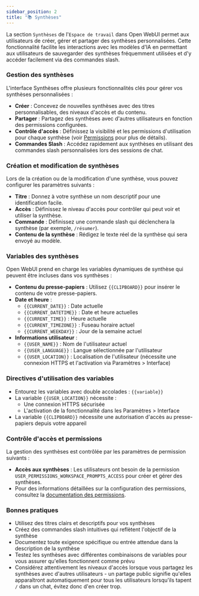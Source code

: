 ```yaml
---
sidebar_position: 2
title: "📚 Synthèses"
---
```


La section `Synthèses` de l'`Espace de travail` dans Open WebUI permet aux utilisateurs de créer, gérer et partager des synthèses personnalisées. Cette fonctionnalité facilite les interactions avec les modèles d'IA en permettant aux utilisateurs de sauvegarder des synthèses fréquemment utilisées et d'y accéder facilement via des commandes slash.

### Gestion des synthèses

L'interface Synthèses offre plusieurs fonctionnalités clés pour gérer vos synthèses personnalisées :

* **Créer** : Concevez de nouvelles synthèses avec des titres personnalisables, des niveaux d'accès et du contenu.
* **Partager** : Partagez des synthèses avec d'autres utilisateurs en fonction des permissions configurées.
* **Contrôle d'accès** : Définissez la visibilité et les permissions d'utilisation pour chaque synthèse (voir [Permissions](./permissions.md) pour plus de détails).
* **Commandes Slash** : Accédez rapidement aux synthèses en utilisant des commandes slash personnalisées lors des sessions de chat.

### Création et modification de synthèses

Lors de la création ou de la modification d'une synthèse, vous pouvez configurer les paramètres suivants :

* **Titre** : Donnez à votre synthèse un nom descriptif pour une identification facile.
* **Accès** : Définissez le niveau d'accès pour contrôler qui peut voir et utiliser la synthèse.
* **Commande** : Définissez une commande slash qui déclenchera la synthèse (par exemple, `/résumer`).
* **Contenu de la synthèse** : Rédigez le texte réel de la synthèse qui sera envoyé au modèle.

### Variables des synthèses

Open WebUI prend en charge les variables dynamiques de synthèse qui peuvent être incluses dans vos synthèses :

* **Contenu du presse-papiers** : Utilisez `{{CLIPBOARD}}` pour insérer le contenu de votre presse-papiers.
* **Date et heure** :
  * `{{CURRENT_DATE}}` : Date actuelle
  * `{{CURRENT_DATETIME}}` : Date et heure actuelles
  * `{{CURRENT_TIME}}` : Heure actuelle
  * `{{CURRENT_TIMEZONE}}` : Fuseau horaire actuel
  * `{{CURRENT_WEEKDAY}}` : Jour de la semaine actuel
* **Informations utilisateur** :
  * `{{USER_NAME}}` : Nom de l'utilisateur actuel
  * `{{USER_LANGUAGE}}` : Langue sélectionnée par l'utilisateur
  * `{{USER_LOCATION}}` : Localisation de l'utilisateur (nécessite une connexion HTTPS et l'activation via Paramètres > Interface)

### Directives d'utilisation des variables

* Entourez les variables avec double accolades : `{{variable}}`
* La variable `{{USER_LOCATION}}` nécessite :
  * Une connexion HTTPS sécurisée
  * L'activation de la fonctionnalité dans les Paramètres > Interface
* La variable `{{CLIPBOARD}}` nécessite une autorisation d'accès au presse-papiers depuis votre appareil

### Contrôle d'accès et permissions

La gestion des synthèses est contrôlée par les paramètres de permission suivants :

* **Accès aux synthèses** : Les utilisateurs ont besoin de la permission `USER_PERMISSIONS_WORKSPACE_PROMPTS_ACCESS` pour créer et gérer des synthèses.
* Pour des informations détaillées sur la configuration des permissions, consultez la [documentation des permissions](./permissions.md).

### Bonnes pratiques

* Utilisez des titres clairs et descriptifs pour vos synthèses
* Créez des commandes slash intuitives qui reflètent l'objectif de la synthèse
* Documentez toute exigence spécifique ou entrée attendue dans la description de la synthèse
* Testez les synthèses avec différentes combinaisons de variables pour vous assurer qu'elles fonctionnent comme prévu
* Considérez attentivement les niveaux d'accès lorsque vous partagez les synthèses avec d'autres utilisateurs - un partage public signifie qu'elles apparaîtront automatiquement pour tous les utilisateurs lorsqu'ils tapent `/` dans un chat, évitez donc d'en créer trop.
